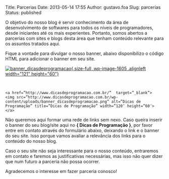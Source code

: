 Title: Parcerias
Date: 2013-05-14 17:55
Author: gustavo.foa
Slug: parcerias
Status: published

O objetivo do nosso blog é servir conhecimento da área de
desenvolvimento de softwares para todos os níveis de programadores,
desde iniciantes até os mais experientes. Portanto, somos abertos a
parcerias com sites e blogs desta área que tenham conteúdo relevante
para os assuntos tratados aqui.

Fique a vontade para divulgar o nosso banner, abaixo disponibilizo o
código HTML para adicionar o banner em seu site.

[![banner\_dicasdeprogramacao](http://www.dicasdeprogramacao.com.br/wp-content/uploads/banner_dicasdeprogramacao.png){.size-full
.wp-image-1605 .alignleft width="121"
height="60"}](http://www.dicasdeprogramacao.com.br/wp-content/uploads/banner_dicasdeprogramacao.png)

 

``` {.lang:default .decode:true .crayon-selected}
<a href=”http://www.dicasdeprogramacao.com.br/”  target=”_blank”>
<img src=”http://www.dicasdeprogramacao.com.br/wp-content/uploads/banner_dicasdeprogramacao.png” alt=”Dicas de Programação” title=”Dicas de Programação” width=”120″ height=”60″>
</a>
```

Não queremos aqui formar uma rede de links sem nexo. Caso queira inserir
o banner do seu blog/site aqui no **{ Dicas de Programação }**, por
favor entre em contato através do formulário abaixo, deixando o link e o
banner do seu site. Isso porque vamos avaliar a relevância dos links
para o conteúdo do nosso blog.

Caso o seu site não seja interessante para o nosso conteúdo, entraremos
em contato e faremos as justificativas necessárias, mas isso não quer
dizer que num futuro a parceria não possa ocorrer.

Agradecemos o interesse em fazer parceria conosco!
